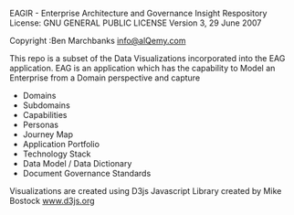 EAGIR - Enterprise Architecture and Governance Insight Respository
License: GNU GENERAL PUBLIC LICENSE Version 3, 29 June 2007

Copyright :Ben Marchbanks info@alQemy.com

This repo is a subset of the Data Visualizations incorporated into the EAG application.
EAG is an application which has the capability to Model an Enterprise from a Domain perspective and capture

- Domains
- Subdomains
- Capabilities
- Personas
- Journey Map
- Application Portfolio
- Technology Stack
- Data Model / Data Dictionary
- Document Governance Standards

Visualizations are created using D3js Javascript Library created by Mike Bostock www.d3js.org

